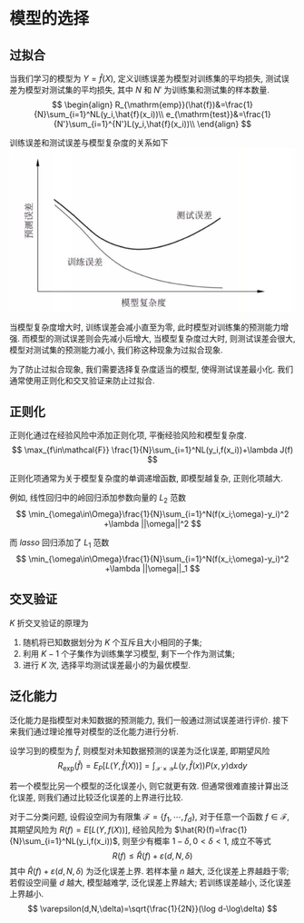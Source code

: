 # 模型的选择

## 过拟合

当我们学习的模型为 $Y=\hat{f}(X)$, 定义训练误差为模型对训练集的平均损失, 测试误差为模型对测试集的平均损失, 其中 $N$ 和 $N'$ 为训练集和测试集的样本数量.
$$
\begin{align}
R_{\mathrm{emp}}(\hat{f})&=\frac{1}{N}\sum_{i=1}^NL(y_i,\hat{f}(x_i))\\
e_{\mathrm{test}}&=\frac{1}{N'}\sum_{i=1}^{N'}L(y_i,\hat{f}(x_i))\\
\end{align}
$$

训练误差和测试误差与模型复杂度的关系如下
![1](Image\17ea3d0280d1883023c90a7509d1e803.png)

当模型复杂度增大时, 训练误差会减小直至为零, 此时模型对训练集的预测能力增强. 而模型的测试误差则会先减小后增大, 当模型复杂度过大时, 则测试误差会很大, 模型对测试集的预测能力减小, 我们称这种现象为过拟合现象.

为了防止过拟合现象, 我们需要选择复杂度适当的模型, 使得测试误差最小化. 我们通常使用正则化和交叉验证来防止过拟合.

## 正则化

正则化通过在经验风险中添加正则化项, 平衡经验风险和模型复杂度.
$$
\max_{f\in\mathcal{F}} \frac{1}{N}\sum_{i=1}^NL(y_i,f(x_i))+\lambda J(f)
$$

正则化项通常为关于模型复杂度的单调递增函数, 即模型越复杂, 正则化项越大.

例如, 线性回归中的岭回归添加参数向量的 $L_2$ 范数
$$
\min_{\omega\in\Omega}\frac{1}{N}\sum_{i=1}^N(f(x_i;\omega)-y_i)^2 +\lambda ||\omega||^2
$$

而 $lasso$ 回归添加了 $L_1$ 范数
$$
\min_{\omega\in\Omega}\frac{1}{N}\sum_{i=1}^N(f(x_i;\omega)-y_i)^2 +\lambda ||\omega||_1
$$

## 交叉验证

$K$ 折交叉验证的原理为

1. 随机将已知数据划分为 $K$ 个互斥且大小相同的子集;
2. 利用 $K-1$ 个子集作为训练集学习模型, 剩下一个作为测试集;
3. 进行 $K$ 次, 选择平均测试误差最小的为最优模型.

## 泛化能力

泛化能力是指模型对未知数据的预测能力, 我们一般通过测试误差进行评价. 接下来我们通过理论推导对模型的泛化能力进行分析.

设学习到的模型为 $\hat{f}$, 则模型对未知数据预测的误差为泛化误差, 即期望风险
$$
R_{\exp}(\hat{f})=E_P[L(Y,\hat{f}(X))]=\int_{\mathcal{X}\times\mathcal{Y}}L(y,\hat{f}(x))P(x,y)\mathrm{d}x\mathrm{d}y
$$

若一个模型比另一个模型的泛化误差小, 则它就更有效. 但通常很难直接计算出泛化误差, 则我们通过比较泛化误差的上界进行比较.

对于二分类问题, 设假设空间为有限集 $\mathcal{F}=\{f_1,\cdots,f_d\}$, 对于任意一个函数 $f\in\mathcal{F}$, 其期望风险为 $R(f)=E[L(Y,f(X))]$, 经验风险为 $\hat{R}(f)=\frac{1}{N}\sum_{i=1}^NL(y_i,f(x_i))$, 则至少有概率 $1-\delta, 0<\delta<1$, 成立不等式
$$
R(f)\le\hat{R}(f)+\varepsilon(d,N,\delta)
$$
其中 $\hat{R}(f)+\varepsilon(d,N,\delta)$ 为泛化误差上界. 若样本量 $n$ 越大, 泛化误差上界越趋于零; 若假设空间量 $d$ 越大, 模型越难学, 泛化误差上界越大; 若训练误差越小, 泛化误差上界越小.
$$
\varepsilon(d,N,\delta)=\sqrt{\frac{1}{2N}}(\log d-\log\delta)
$$
